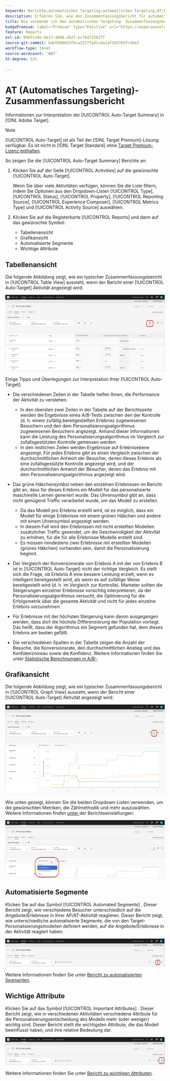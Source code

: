 ```yaml
---
keywords: Berichte;automatisches Targeting;automatisches Targeting;AT;Bericht
description: Erfahren Sie, wie der Zusammenfassungsbericht für automatisches Targeting in Adobe Target interpretiert wird. Von diesem Bericht aus können Sie zu den Berichten Automatisierte Segmente und Wichtige Attribute wechseln.
title: Wie verwende ich den automatischen Targeting- Zusammenfassungsbericht?
badgePremium: label="Premium" type="Positive" url="https://experienceleague.adobe.com/docs/target/using/introduction/intro.html?lang=en#premium newtab=true" tooltip="Hier finden Sie Informationen zum Lieferumfang von Target Premium."
feature: Reports
exl-id: 098fcc0e-8e17-4898-ab2f-ec74472562ff
source-git-commit: bde5506033fbca1577fad1cda1af203702fc4bb3
workflow-type: tm+mt
source-wordcount: '667'
ht-degree: 52%

---
```


# AT (Automatisches Targeting)-Zusammenfassungsbericht

Informationen zur Interpretation der [!UICONTROL Auto-Target Summary] in [!DNL Adobe Target].

>[!NOTE]
>
>[!UICONTROL Auto-Target] ist als Teil der [!DNL Target Premium]-Lösung verfügbar. Es ist nicht in [!DNL Target Standard] ohne [Target Premium-Lizenz enthalten](/help/main/c-intro/intro.md#premium).

So zeigen Sie die [!UICONTROL Auto-Target Summary] Berichte an:

1. Klicken Sie auf der Seite [!UICONTROL Activities] auf die gewünschte [!UICONTROL Auto-Target].

   Wenn Sie über viele Aktivitäten verfügen, können Sie die Liste filtern, indem Sie Optionen aus den Dropdown-Listen [!UICONTROL Type], [!UICONTROL Status], [!UICONTROL Property], [!UICONTROL Reporting Source], [!UICONTROL Experience Composer], [!UICONTROL Metrics Type] und [!UICONTROL Activity Source] auswählen.

1. Klicken Sie auf die Registerkarte [!UICONTROL Reports] und dann auf das gewünschte Symbol:

   * Tabellenansicht 
   * Grafikansicht
   * Automatisierte Segmente
   * Wichtige Attribute

## Tabellenansicht 

Die folgende Abbildung zeigt, wie ein typischer Zusammenfassungsbericht in [!UICONTROL Table View] aussieht, wenn der Bericht einer [!UICONTROL Auto-Target] Aktivität angezeigt wird:

![Automatisches Targeting - Tabellenansichtsbericht](/help/main/c-reports/assets/at-table-view.png)

Einige Tipps und Überlegungen zur Interpretation Ihrer [!UICONTROL Auto-Target]:

* Die verschiedenen Zeilen in der Tabelle helfen Ihnen, die Performance der Aktivität zu verstehen.

   * In den obersten zwei Zeilen in der Tabelle auf der Berichtsseite werden die Ergebnisse eines A/B-Tests zwischen den der Kontrolle (d. h. einem zufällig bereitgestellten Erlebnis) zugewiesenen Besuchern und den dem Personalisierungsalgorithmus zugewiesenen Besuchern angezeigt. Anhand dieser Informationen kann die Leistung des Personalisierungsalgorithmus im Vergleich zur zufallsgestützten Kontrolle gemessen werden.
   * In den restlichen Zeilen werden Ergebnisse auf Erlebnisebene angezeigt. Für jedes Erlebnis gibt es einen Vergleich zwischen der durchschnittlichen Antwort der Besucher, denen dieses Erlebnis als eine zufallsgestützte Kontrolle angezeigt wird, und der durchschnittlichen Antwort der Besucher, denen das Erlebnis mit dem Personalisierungsalgorithmus angezeigt wird.

* Das grüne Häkchensymbol neben den einzelnen Erlebnissen im Bericht gibt an, dass für dieses Erlebnis ein Modell für das personalisierte maschinelle Lernen generiert wurde. Das Uhrensymbol gibt an, dass nicht genügend Traffic verarbeitet wurde, um das Modell zu erstellen.

   * Da das Modell pro Erlebnis erstellt wird, ist es möglich, dass ein Modell für einige Erlebnisse mit einem grünen Häkchen und andere mit einem Uhrensymbol angezeigt werden.
   * In diesem Fall wird den Erlebnissen mit nicht erstellten Modellen zusätzlicher Traffic gesendet, um die Geschwindigkeit der Aktivität zu erhöhen, für die für alle Erlebnisse Modelle erstellt sind.
   * Es müssen mindestens zwei Erlebnisse mit erstellten Modellen (grünes Häkchen) vorhanden sein, damit die Personalisierung beginnt.

* Der Vergleich der Konversionsrate von Erlebnis A mit der von Erlebnis B ist in [!UICONTROL Auto-Target] nicht der richtige Vergleich. Es stellt sich die Frage, ob Erlebnis A eine bessere Leistung erzielt, wenn es intelligent bereitgestellt wird, als wenn es auf zufällige Weise bereitgestellt wird (d. h. im Vergleich zur Kontrolle). Marketer sollten die Steigerungen einzelner Erlebnisse vorsichtig interpretieren, da der Personalisierungsalgorithmus versucht, die Optimierung für die Erfolgsmetrik über die gesamte Aktivität und nicht für jedes einzelne Erlebnis vorzunehmen.
* Für Erlebnisse mit der höchsten Steigerung kann davon ausgegangen werden, dass dort die höchste Differenzierung der Population vorliegt. Das heißt, dass der Algorithmus ein Segment gefunden hat, dem dieses Erlebnis am besten gefällt.
* Die verschiedenen Spalten in der Tabelle zeigen die Anzahl der Besuche, die Konversionsrate, den durchschnittlichen Anstieg und das Konfidenzniveau sowie die Konfidenz. Weitere Informationen finden Sie unter [Statistische Berechnungen in A/B-](/help/main/c-reports/statistical-methodology/statistical-calculations.md).

## Grafikansicht

Die folgende Abbildung zeigt, wie ein typischer Zusammenfassungsbericht in [!UICONTROL Graph View] aussieht, wenn der Bericht einer [!UICONTROL Auto-Target] Aktivität angezeigt wird:

![Automatisches Targeting(AT)-Diagrammansichtsbericht](/help/main/c-reports/assets/at-graph-view.png)

Wie unten gezeigt, können Sie die beiden Dropdown-Listen verwenden, um die gewünschten Metriken, die Zählmethodik und mehr auszuwählen. Weitere Informationen finden [ unter ](/help/main/c-reports/c-report-settings/report-settings.md) der Berichtseinstellungen:

![Automatisches Targeting(AT)-Diagrammansichtsbericht](/help/main/c-reports/assets/at-graph-view-2.png)

## Automatisierte Segmente

Klicken Sie auf das Symbol [!UICONTROL Automated Segments] . Dieser Bericht zeigt, wie verschiedene Besucher unterschiedlich auf die Angebote/Erlebnisse in Ihrer AP/AT-Aktivität reagieren. Dieser Bericht zeigt, wie unterschiedliche automatisierte Segmente, die von den Target-Personalisierungsmodellen definiert werden, auf die Angebote/Erlebnisse in der Aktivität reagiert haben.

![Symbol für automatisierte Segmente](/help/main/c-reports/assets/icon-automated-sements.png)

Weitere Informationen finden Sie unter [Bericht zu automatisierten Segmenten](/help/main/c-reports/c-personalization-insights-reports/automated-segments-report.md).

## Wichtige Attribute

Klicken Sie auf das Symbol [!UICONTROL Important Attributes] . Dieser Bericht zeigt, wie in verschiedenen Aktivitäten verschiedene Attribute für die Personalisierungsentscheidung des Modells mehr (oder weniger) wichtig sind. Dieser Bericht stellt die wichtigsten Attribute, die das Modell beeinflusst haben, und ihre relative Bedeutung dar.

![Symbol für wichtige Attribute](/help/main/c-reports/assets/icon-important-attributes.png)

Weitere Informationen finden Sie unter [Bericht zu wichtigen Attributen](/help/main/c-reports/c-personalization-insights-reports/important-attributes-report.md).
